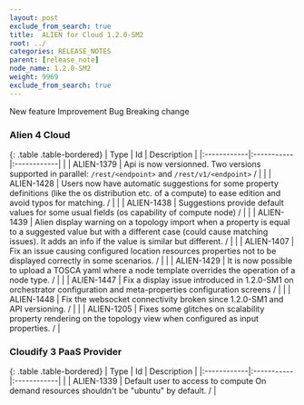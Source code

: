 ```yaml
---
layout: post
exclude_from_search: true
title:  ALIEN for Cloud 1.2.0-SM2
root: ../
categories: RELEASE_NOTES
parent: [release_note]
node_name: 1.2.0-SM2
weight: 9969
exclude_from_search: true
---
```





<i class="fa fa-plus text-success"></i> New feature <i class="fa fa-level-up text-primary"></i> Improvement  <i class="fa fa-bug text-danger"></i> Bug <i class="fa fa-exclamation-triangle text-warning"></i> Breaking change


### Alien 4 Cloud



  {: .table .table-bordered}
  | Type        | Id         | Description |
  |:------------|:-----------|:------------|
    |  <i class="fa fa-plus text-success"></i> | ALIEN-1379 | Api is now versionned. Two versions supported in parallel: `/rest/<endpoint>` and `/rest/v1/<endpoint>` /  |
    |  <i class="fa fa-plus text-success"></i> | ALIEN-1428 | Users now have automatic suggestions for some property definitions (like the os distribution etc. of a compute) to ease edition and avoid typos for matching. /  |
    |  <i class="fa fa-plus text-success"></i> | ALIEN-1438 | Suggestions provide default values for some usual fields (os capability of compute node) /  |
    |  <i class="fa fa-plus text-success"></i> | ALIEN-1439 | Alien display warning on a topology import when a property is equal to a suggested value but with a different case (could cause matching issues). It adds an info if the value is similar but different. /  |
        |  <i class="fa fa-bug text-danger"></i> | ALIEN-1407 | Fix an issue causing configured location resources properties not to be displayed correctly in some scenarios. /  |
    |  <i class="fa fa-bug text-danger"></i> | ALIEN-1429 | It is now possible to upload a TOSCA yaml where a node template overrides the operation of a node type. /  |
    |  <i class="fa fa-bug text-danger"></i> | ALIEN-1447 | Fix a display issue introduced in 1.2.0-SM1 on orchestrator configuration and meta-properties configuration screens /  |
    |  <i class="fa fa-bug text-danger"></i> | ALIEN-1448 | Fix the websocket connectivity broken since 1.2.0-SM1 and API versioning. /  |
    |  <i class="fa fa-bug text-danger"></i> | ALIEN-1205 | Fixes some glitches on scalability property rendering on the topology view when configured as input properties. /  |
  


### Cloudify 3 PaaS Provider



  {: .table .table-bordered}
  | Type        | Id         | Description |
  |:------------|:-----------|:------------|
        |  <i class="fa fa-bug text-danger"></i> | ALIEN-1339 | Default user to access to compute On demand resources shouldn't be "ubuntu" by default. /  |
  

